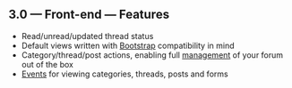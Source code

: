 ## 3.0 — Front-end — Features

* Read/unread/updated thread status
* Default views written with [Bootstrap](http://getbootstrap.com/) compatibility in mind
* Category/thread/post actions, enabling full [management](3.0/front-end/management.md) of your forum out of the box
* [Events](http://laravel.com/docs/5.1/events) for viewing categories, threads, posts and forms
